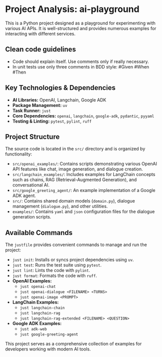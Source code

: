 # Project Analysis: ai-playground

This is a Python project designed as a playground for experimenting with various AI APIs. It is well-structured and provides numerous examples for interacting with different services.

## Clean code guidelines

- Code should explain itself. Use comments only if really necessary.
- In unit tests use only three comments in BDD style: #Given #When #Then

## Key Technologies & Dependencies

- **AI Libraries:** OpenAI, Langchain, Google ADK
- **Package Management:** `uv`
- **Task Runner:** `just`
- **Core Dependencies:** `openai`, `langchain`, `google-adk`, `pydantic`, `pyyaml`
- **Testing & Linting:** `pytest`, `pylint`, `ruff`

## Project Structure

The source code is located in the `src/` directory and is organized by functionality:

- `src/openai_examples/`: Contains scripts demonstrating various OpenAI API features like chat, image generation, and dialogue creation.
- `src/langchain_examples/`: Includes examples for LangChain concepts such as chains, RAG (Retrieval-Augmented Generation), and conversational AI.
- `src/google_greeting_agent/`: An example implementation of a Google ADK agent.
- `src/`: Contains shared domain models (`domain.py`), dialogue management (`dialogue.py`), and other utilities.
- `examples/`: Contains `yaml` and `json` configuration files for the dialogue generation scripts.

## Available Commands

The `justfile` provides convenient commands to manage and run the project:

- `just init`: Installs or syncs project dependencies using `uv`.
- `just test`: Runs the test suite using `pytest`.
- `just lint`: Lints the code with `pylint`.
- `just format`: Formats the code with `ruff`.
- **OpenAI Examples:**
    - `just openai-chat`
    - `just openai-dialogue <FILENAME> <TURNS>`
    - `just openai-image <PROMPT>`
- **LangChain Examples:**
    - `just langchain-chain`
    - `just langchain-rag`
    - `just langchain-rag-extended <FILENAME> <QUESTION>`
- **Google ADK Examples:**
    - `just adk-web`
    - `just google-greeting-agent`

This project serves as a comprehensive collection of examples for developers working with modern AI tools.
